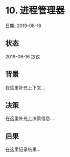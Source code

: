 # 10. 进程管理器

日期: 2019-08-16

## 状态

2019-08-16 提议

## 背景

在这里补充上下文...

## 决策

在这里补充上决策信息...

## 后果

在这里记录结果...
